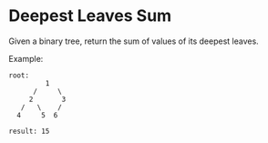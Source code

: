 # Deepest Leaves Sum

Given a binary tree, return the sum of values of its deepest leaves.

Example:

```
root:
         1
      /     \
     2       3
   /   \    /
  4     5  6

result: 15
```
